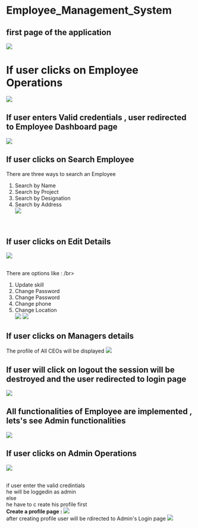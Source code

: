 # Employee_Management_System

## first page of the application 

![](Images_employee_management_system/1.firstPage.bmp)

# If user clicks on Employee Operations 
![](Images_employee_management_system/2.employee_login%20page.bmp)

## If user enters Valid credentials , user redirected to Employee Dashboard page 
![](Images_employee_management_system/3.employee_dashboard.bmp)

## If user clicks on Search Employee 
There are three ways to search an Employee </br>
1. Search by Name</br>
2. Search by Project</br>
3. Search by Designation </br>
4. Search by Address</br>
![](Images_employee_management_system/4.search_employee_1.bmp)
</br>

## If user clicks on Edit Details
![](Images_employee_management_system/3.employee_dashboard.bmp)
</br>
</br>

There are options like : /br>
1. Update skill</br>
2. Change Password</br>
3. Change Password </br>
4. Change phone </br>
5. Change Location</br>
![](Images_employee_management_system/6.edit_details_1.bmp)
![](Images_employee_management_system/7.edit_details_2.bmp)

## If user clicks on Managers details 
The profile of All CEOs  will be displayed
![](Images_employee_management_system/8.manager_profile.bmp)

## If user will click on logout the session will be destroyed and the user redirected to login page
![](Images_employee_management_system/2.employee_login%20page.bmp)

## All functionalities of Employee are implemented , </br> lets's see Admin functionalities 
![](Images_employee_management_system/1.firstPage.bmp)
## If user clicks on Admin Operations
![](Images_employee_management_system/9.Admin_operations_1.bmp)

</br> if user enter the valid credintials </br>
he will be loggedin as admin <br/>
else</br>
he have to c reate his profile first </br>
<b>Create a profile page : </b>
![](Images_employee_management_system/10.create_employee_profile.bmp)
</br>
after creating profile user will be rdirected to Admin's Login page
![](Images_employee_management_system/11.Admin_dashboard.bmp)









